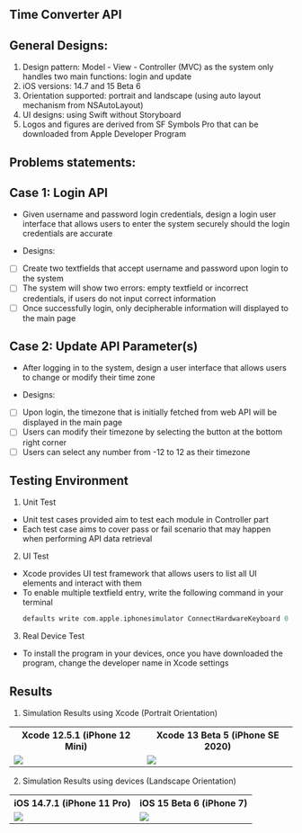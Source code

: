 ## Time Converter API ##

## General Designs: ##
1. Design pattern: Model - View - Controller (MVC) as the system only handles two main functions: login and update
2. iOS versions: 14.7 and 15 Beta 6
3. Orientation supported: portrait and landscape (using auto layout mechanism from NSAutoLayout)
4. UI designs: using Swift without Storyboard
5. Logos and figures are derived from SF Symbols Pro that can be downloaded from Apple Developer Program

## Problems statements: ##

## Case 1: Login API ##
- Given username and password login credentials, design a login user interface that allows users to enter the system securely should the login credentials are accurate

- Designs:
- [ ] Create two textfields that accept username and password upon login to the system
- [ ] The system will show two errors: empty textfield or incorrect credentials, if users do not input correct information
- [ ] Once successfully login, only decipherable information will displayed to the main page

## Case 2: Update API Parameter(s) ##
- After logging in to the system, design a user interface that allows users to change or modify their time zone

- Designs:
- [ ] Upon login, the timezone that is initially fetched from web API will be displayed in the main page
- [ ] Users can modify their timezone by selecting the button at the bottom right corner
- [ ] Users can select any number from -12 to 12 as their timezone

## Testing Environment ##
1. Unit Test
- Unit test cases provided aim to test each module in Controller part
- Each test case aims to cover pass or fail scenario that may happen when performing API data retrieval

2. UI Test
- Xcode provides UI test framework that allows users to list all UI elements and interact with them
- To enable multiple textfield entry, write the following command in your terminal
  ```Swift
  defaults write com.apple.iphonesimulator ConnectHardwareKeyboard 0
  ```

3. Real Device Test
- To install the program in your devices, once you have downloaded the program, change the developer name in Xcode settings

## Results ##

1. Simulation Results using Xcode (Portrait Orientation)
<table>
  <tr> 
    <th> Xcode 12.5.1 (iPhone 12 Mini) </th> 
    <th> Xcode 13 Beta 5 (iPhone SE 2020) </th>
  </tr>
  <tr>
    <td> <img src="./figures/Simulation_iPhone_12_Mini.gif">
    <td> <img src="./figures/Simulation_iPhone_SE.gif">
  </tr>
</table>

2. Simulation Results using devices (Landscape Orientation)
<table>
  <tr> 
    <th> iOS 14.7.1 (iPhone 11 Pro) </th> 
    <th> iOS 15 Beta 6 (iPhone 7) </th>
  </tr>
  <tr>
    <td> <img src="./figures/Simulation_iPhone_11_Pro.gif">
    <td> <img src="./figures/Simulation_iPhone_7.gif">
  </tr>
</table>
